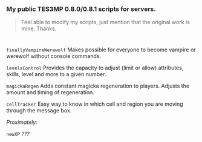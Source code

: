 ### My public TES3MP 0.8.0/0.8.1 scripts for servers.
> Feel able to modify my scripts, just mention that the original work is mine. Thanks.
#

```finallyVampireWerewolf``` Makes possible for everyone to become vampire or werewolf without console commands.

```levelsControl``` Provides the capacity to adjust (limit or allow) attributes, skills, level and more to a given number.

```magickaRegen``` Adds constant magicka regeneration to players. Adjusts the amount and timing of regeneration.

```cellTracker``` Easy way to know in which cell and region you are moving through the message box.

*Proximately:*

```newXP``` *???*
